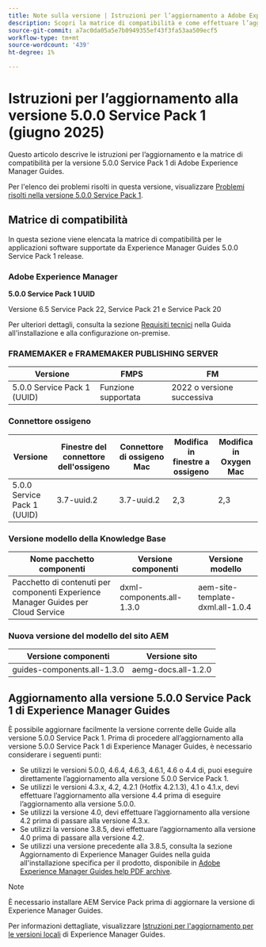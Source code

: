```yaml
---
title: Note sulla versione | Istruzioni per l’aggiornamento a Adobe Experience Manager Guides 5.0.0 Service Pack 1 versione
description: Scopri la matrice di compatibilità e come effettuare l’aggiornamento a Service Pack 1 5.0.0 di Adobe Experience Manager Guides.
source-git-commit: a7ac0da05a5e7b0949355ef43f3fa53aa509ecf5
workflow-type: tm+mt
source-wordcount: '439'
ht-degree: 1%

---
```


# Istruzioni per l’aggiornamento alla versione 5.0.0 Service Pack 1 (giugno 2025)

Questo articolo descrive le istruzioni per l’aggiornamento e la matrice di compatibilità per la versione 5.0.0 Service Pack 1 di Adobe Experience Manager Guides.

Per l&#39;elenco dei problemi risolti in questa versione, visualizzare [Problemi risolti nella versione 5.0.0 Service Pack 1](../release-info/fixed-issues-5-0-0-sp1.md).

## Matrice di compatibilità

In questa sezione viene elencata la matrice di compatibilità per le applicazioni software supportate da Experience Manager Guides 5.0.0 Service Pack 1 release.

### Adobe Experience Manager

**5.0.0 Service Pack 1 UUID**

Versione 6.5 Service Pack 22, Service Pack 21 e Service Pack 20

Per ulteriori dettagli, consulta la sezione [Requisiti tecnici](../install-guide/download-install-technical-requirements.md) nella Guida all&#39;installazione e alla configurazione on-premise.

### FRAMEMAKER e FRAMEMAKER PUBLISHING SERVER

| Versione | FMPS | FM |
| --- | --- | --- |
| 5.0.0 Service Pack 1 (UUID) | Funzione supportata | 2022 o versione successiva |

### Connettore ossigeno

| Versione | Finestre del connettore dell&#39;ossigeno | Connettore di ossigeno Mac | Modifica in finestre a ossigeno | Modifica in Oxygen Mac |
| --- | --- | --- |--- |--- |
| 5.0.0 Service Pack 1 (UUID) | 3.7-uuid.2 | 3.7-uuid.2 | 2,3 | 2,3 |

### Versione modello della Knowledge Base

| Nome pacchetto componenti | Versione componenti | Versione modello |
|---|---|---|
| Pacchetto di contenuti per componenti Experience Manager Guides per Cloud Service | dxml-components.all-1.3.0 | aem-site-template-dxml.all-1.0.4 |

### Nuova versione del modello del sito AEM


| Versione componenti | Versione sito |
|---|---|
| guides-components.all-1.3.0 | aemg-docs.all-1.2.0 |


## Aggiornamento alla versione 5.0.0 Service Pack 1 di Experience Manager Guides

È possibile aggiornare facilmente la versione corrente delle Guide alla versione 5.0.0 Service Pack 1. Prima di procedere all’aggiornamento alla versione 5.0.0 Service Pack 1 di Experience Manager Guides, è necessario considerare i seguenti punti:

- Se utilizzi le versioni 5.0.0, 4.6.4, 4.6.3, 4.6.1, 4.6 o 4.4 di, puoi eseguire direttamente l’aggiornamento alla versione 5.0.0 Service Pack 1.
- Se utilizzi le versioni 4.3.x, 4.2, 4.2.1 (Hotfix 4.2.1.3), 4.1 o 4.1.x, devi effettuare l’aggiornamento alla versione 4.4 prima di eseguire l’aggiornamento alla versione 5.0.0.
- Se utilizzi la versione 4.0, devi effettuare l’aggiornamento alla versione 4.2 prima di passare alla versione 4.3.x.
- Se utilizzi la versione 3.8.5, devi effettuare l’aggiornamento alla versione 4.0 prima di passare alla versione 4.2.
- Se utilizzi una versione precedente alla 3.8.5, consulta la sezione Aggiornamento di Experience Manager Guides nella guida all&#39;installazione specifica per il prodotto, disponibile in [Adobe Experience Manager Guides help PDF archive](https://helpx.adobe.com/it/xml-documentation-for-experience-manager/archive.html).

>[!NOTE]
>
>È necessario installare AEM Service Pack prima di aggiornare la versione di Experience Manager Guides.

Per informazioni dettagliate, visualizzare [Istruzioni per l&#39;aggiornamento per le versioni locali](../install-guide/upgrade-xml-documentation.md) di Experience Manager Guides.
